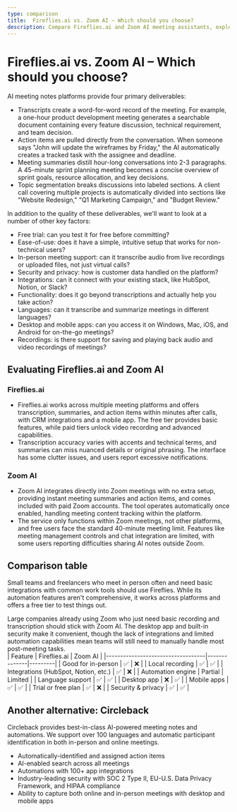 ```yaml
---
type: comparison
title:  Fireflies.ai vs. Zoom AI – Which should you choose?
description: Compare Fireflies.ai and Zoom AI meeting assistants, explore their key features, pricing, and discover Circleback as an alternative solution for meeting management.
---
```


# Fireflies.ai vs. Zoom AI – Which should you choose?  
AI meeting notes platforms provide four primary deliverables:  
  
* Transcripts create a word-for-word record of the meeting. For example, a one-hour product development meeting generates a searchable document containing every feature discussion, technical requirement, and team decision.  
* Action items are pulled directly from the conversation. When someone says "John will update the wireframes by Friday," the AI automatically creates a tracked task with the assignee and deadline.  
* Meeting summaries distill hour-long conversations into 2-3 paragraphs. A 45-minute sprint planning meeting becomes a concise overview of sprint goals, resource allocation, and key decisions.  
* Topic segmentation breaks discussions into labeled sections. A client call covering multiple projects is automatically divided into sections like "Website Redesign," "Q1 Marketing Campaign," and "Budget Review."  
  
In addition to the quality of these deliverables, we'll want to look at a number of other key factors:  
  
* Free trial: can you test it for free before committing?  
* Ease-of-use: does it have a simple, intuitive setup that works for non-technical users?  
* In-person meeting support: can it transcribe audio from live recordings or uploaded files, not just virtual calls?  
* Security and privacy: how is customer data handled on the platform?  
* Integrations: can it connect with your existing stack, like HubSpot, Notion, or Slack?  
* Functionality: does it go beyond transcriptions and actually help you take action?  
* Languages: can it transcribe and summarize meetings in different languages?  
* Desktop and mobile apps: can you access it on Windows, Mac, iOS, and Android for on-the-go meetings?  
* Recordings: is there support for saving and playing back audio and video recordings of meetings?    
## Evaluating Fireflies.ai and Zoom AI  
### Fireflies.ai
* Fireflies.ai works across multiple meeting platforms and offers transcription, summaries, and action items within minutes after calls, with CRM integrations and a mobile app. The free tier provides basic features, while paid tiers unlock video recording and advanced capabilities.
* Transcription accuracy varies with accents and technical terms, and summaries can miss nuanced details or original phrasing. The interface has some clutter issues, and users report excessive notifications.

### Zoom AI
* Zoom AI integrates directly into Zoom meetings with no extra setup, providing instant meeting summaries and action items, and comes included with paid Zoom accounts. The tool operates automatically once enabled, handling meeting content tracking within the platform.
* The service only functions within Zoom meetings, not other platforms, and free users face the standard 40-minute meeting limit. Features like meeting management controls and chat integration are limited, with some users reporting difficulties sharing AI notes outside Zoom.  
## Comparison table    
Small teams and freelancers who meet in person often and need basic integrations with common work tools should use Fireflies. While its automation features aren't comprehensive, it works across platforms and offers a free tier to test things out.

Large companies already using Zoom who just need basic recording and transcription should stick with Zoom AI. The desktop app and built-in security make it convenient, though the lack of integrations and limited automation capabilities mean teams will still need to manually handle most post-meeting tasks.  
| Feature                           | Fireflies.ai | Zoom AI |
|-----------------------------------|--------------|---------|
| Good for in-person                | ✅           | ❌      |
| Local recording                   | ✅           | ✅      |
| Integrations (HubSpot, Notion, etc.) | ✅        | ❌      |
| Automation engine                 | Partial      | Limited |
| Language support                  | ✅           | ✅      |
| Desktop app                       | ❌           | ✅      |
| Mobile apps                       | ✅           | ✅      |
| Trial or free plan                | ✅           | ❌      |
| Security & privacy                | ✅           | ✅      |  
## Another alternative: Circleback  
Circleback provides best-in-class AI-powered meeting notes and automations. We support over 100 languages and automatic participant identification in both in-person and online meetings.  
  
* Automatically-identified and assigned action items  
* AI-enabled search across all meetings  
* Automations with 100+ app integrations  
* Industry-leading security with SOC 2 Type II, EU-U.S. Data Privacy Framework, and HIPAA compliance  
* Ability to capture both online and in-person meetings with desktop and mobile apps  